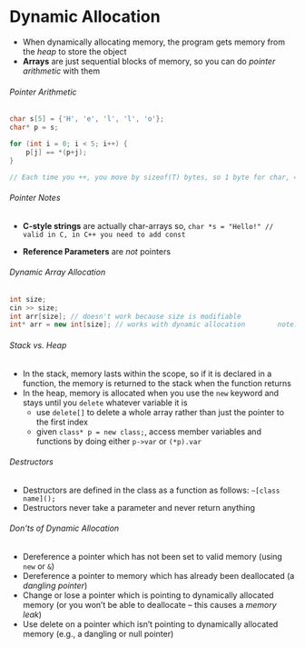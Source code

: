 # Dynamic Allocation

- When dynamically allocating memory, the program gets memory from the _heap_ to store the object
- **Arrays** are just sequential blocks of memory, so you can do *pointer arithmetic* with them



###### Pointer Arithmetic

```c++
char s[5] = {'H', 'e', 'l', 'l', 'o'};
char* p = s;

for (int i = 0; i < 5; i++) {
    p[j] == *(p+j);
}

// Each time you ++, you move by sizeof(T) bytes, so 1 byte for char, 4 for int, etc.
```



###### Pointer Notes

- **C-style strings** are actually char-arrays so, `char *s = "Hello!" // valid in C, in C++ you need to add const`

- **Reference Parameters** are *not* pointers



###### Dynamic Array Allocation

```c++
int size;
cin >> size;
int arr[size]; // doesn't work because size is modifiable
int* arr = new int[size]; // works with dynamic allocation        note: new gives us a pointer to the memory
```

###### Stack vs. Heap

- In the stack, memory lasts within the scope, so if it is declared in a function, the memory is returned to the stack when the function returns
- In the heap, memory is allocated when you use the `new` keyword and stays until you `delete` whatever variable it is
    - use `delete[]` to delete a whole array rather than just the pointer to the first index
    - given `class* p = new class;`, access member variables and functions by doing either `p->var` or `(*p).var`

###### Destructors

- Destructors are defined in the class as a function as follows: `~[class name]();`
- Destructors never take a parameter and never return anything

###### Don'ts of Dynamic Allocation

- Dereference a pointer which has not been set to valid memory (using `new` or `&`) 
- Dereference a pointer to memory which has already been deallocated (a *dangling pointer*) 
- Change or lose a pointer which is pointing to dynamically allocated memory (or you won’t be able to deallocate – this causes a *memory leak*) 
- Use delete on a pointer which isn’t pointing to dynamically allocated memory (e.g., a dangling or null pointer) 